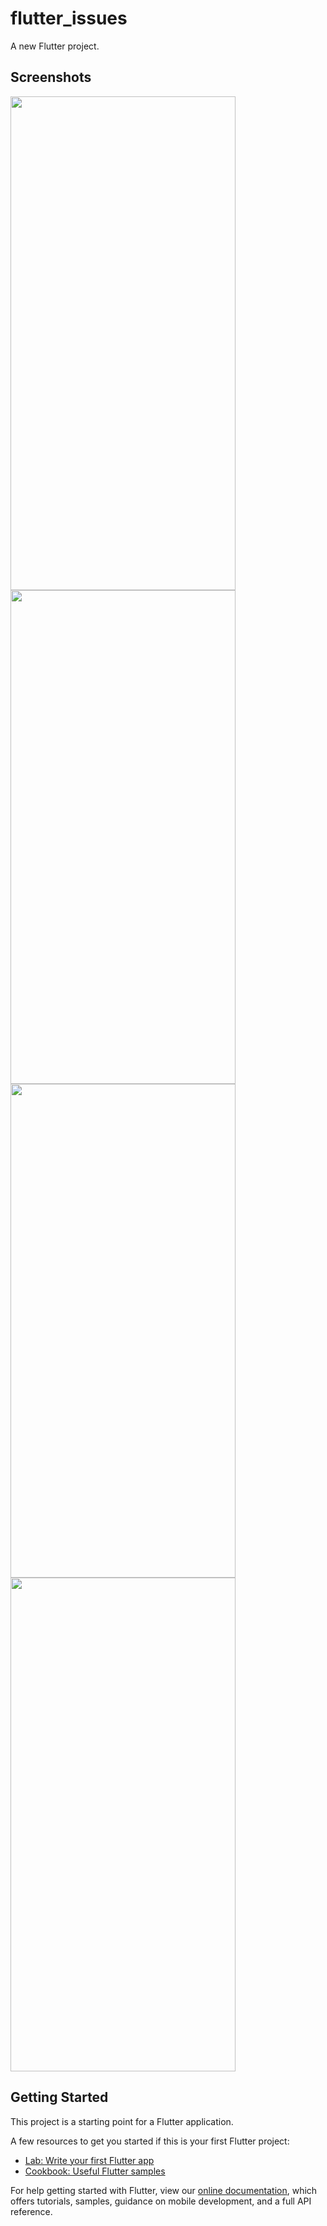 # flutter_issues

A new Flutter project.

## Screenshots
<img src="https://user-images.githubusercontent.com/14856659/127899995-06b15260-74cd-499f-9365-d0dea9ed66a7.png" width="360" height="790"> <img src="https://user-images.githubusercontent.com/14856659/127900019-4f3a3315-7091-4baa-a9d6-ba22e76f322b.png" width="360" height="790">
<img src="https://user-images.githubusercontent.com/14856659/127900527-fa5e7beb-a5ac-426f-8297-8c2164087b2d.png" width="360" height="790"> <img src="https://user-images.githubusercontent.com/14856659/127900562-d1d00f68-4b28-4ef9-9a75-1f996848bcf3.png" width="360" height="790">


## Getting Started

This project is a starting point for a Flutter application.

A few resources to get you started if this is your first Flutter project:

- [Lab: Write your first Flutter app](https://flutter.dev/docs/get-started/codelab)
- [Cookbook: Useful Flutter samples](https://flutter.dev/docs/cookbook)

For help getting started with Flutter, view our
[online documentation](https://flutter.dev/docs), which offers tutorials,
samples, guidance on mobile development, and a full API reference.
